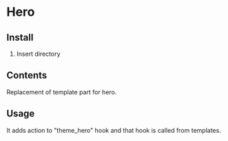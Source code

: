 # Hero

## Install

1. Insert directory

## Contents

Replacement of template part for hero.

## Usage

It adds action to "theme_hero" hook and that hook is called from templates.
